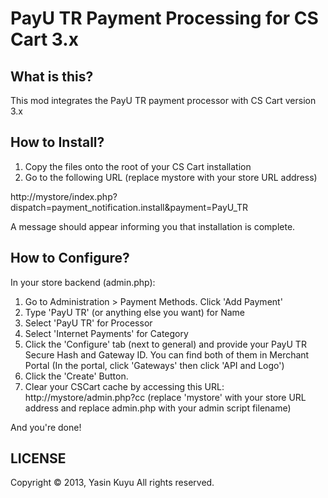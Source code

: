 PayU TR Payment Processing for CS Cart 3.x  
======================================

What is this?
--------------
This mod integrates the PayU TR payment processor with CS Cart version 3.x  


How to Install?
---------------

1) Copy the files onto the root of your CS Cart installation  
2) Go to the following URL (replace mystore with your store URL address)

http://mystore/index.php?dispatch=payment_notification.install&payment=PayU_TR

A message should appear informing you that installation is complete. 

How to Configure?
-----------------

In your store backend (admin.php):    
1) Go to Administration > Payment Methods. Click 'Add Payment'    
2) Type 'PayU TR' (or anything else you want) for Name    
3) Select 'PayU TR' for Processor    
4) Select 'Internet Payments' for Category   
5) Click the 'Configure' tab (next to general) and provide your PayU TR Secure Hash and Gateway ID. You can find both of them in Merchant Portal (In the portal, click 'Gateways' then click 'API and Logo')    
6) Click the 'Create' Button.   
7) Clear your CSCart cache by accessing this URL: http://mystore/admin.php?cc 
(replace 'mystore' with your store URL address and replace admin.php with your admin script filename)

And you're done!

LICENSE 
-------

Copyright &copy; 2013, Yasin Kuyu
All rights reserved.
